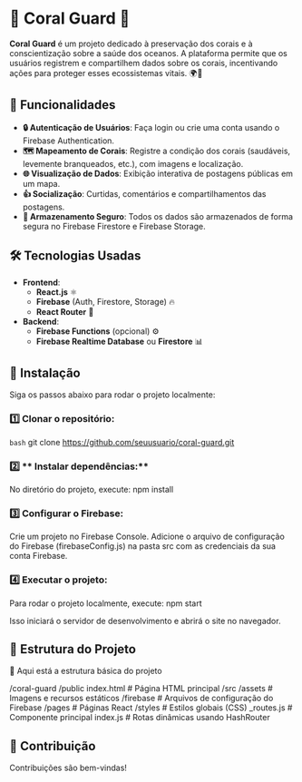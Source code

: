 # 🐠 **Coral Guard** 🌊

**Coral Guard** é um projeto dedicado à preservação dos corais e à conscientização sobre a saúde dos oceanos. A plataforma permite que os usuários registrem e compartilhem dados sobre os corais, incentivando ações para proteger esses ecossistemas vitais. 🌍💚

## 🚀 **Funcionalidades**

- **🔒 Autenticação de Usuários**: Faça login ou crie uma conta usando o Firebase Authentication.
- **🗺️ Mapeamento de Corais**: Registre a condição dos corais (saudáveis, levemente branqueados, etc.), com imagens e localização.
- **🌐 Visualização de Dados**: Exibição interativa de postagens públicas em um mapa.
- **👍 Socialização**: Curtidas, comentários e compartilhamentos das postagens.
- **💾 Armazenamento Seguro**: Todos os dados são armazenados de forma segura no Firebase Firestore e Firebase Storage.

## 🛠️ **Tecnologias Usadas**

- **Frontend**: 
  - **React.js** ⚛️
  - **Firebase** (Auth, Firestore, Storage) 🔥
  - **React Router** 🚗
- **Backend**:
  - **Firebase Functions** (opcional) ⚙️
  - **Firebase Realtime Database** ou **Firestore** 📊

## 📝 **Instalação**

Siga os passos abaixo para rodar o projeto localmente:

### 1️⃣ **Clonar o repositório**:

```bash```
git clone https://github.com/seuusuario/coral-guard.git

### 2️⃣ ** Instalar dependências:**

No diretório do projeto, execute:
npm install

### 3️⃣ **Configurar o Firebase:**

Crie um projeto no Firebase Console.
Adicione o arquivo de configuração do Firebase (firebaseConfig.js) na pasta src com as credenciais da sua conta Firebase.

### 4️⃣ **Executar o projeto:**
Para rodar o projeto localmente, execute:
npm start

Isso iniciará o servidor de desenvolvimento e abrirá o site no navegador.

## 📂 **Estrutura do Projeto**
📂 Aqui está a estrutura básica do projeto

/coral-guard
  /public
    index.html          # Página HTML principal
  /src
    /assets             # Imagens e recursos estáticos
    /firebase           # Arquivos de configuração do Firebase
    /pages              # Páginas React
    /styles             # Estilos globais (CSS)
    _routes.js          # Componente principal
    index.js            # Rotas dinâmicas usando HashRouter

## 🤝 **Contribuição**
Contribuições são bem-vindas!